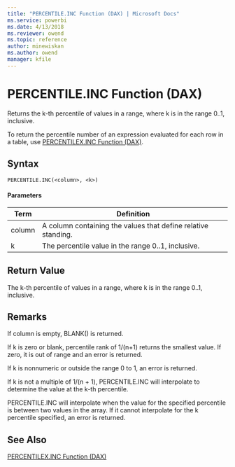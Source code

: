 ```yaml
---
title: "PERCENTILE.INC Function (DAX) | Microsoft Docs"
ms.service: powerbi
ms.date: 4/13/2018
ms.reviewer: owend
ms.topic: reference
author: minewiskan
ms.author: owend
manager: kfile
---
```

# PERCENTILE.INC Function (DAX)

  
Returns the k-th percentile of values in a range, where k is in the range 0..1, inclusive.  
  
To return the percentile number of an expression evaluated for each row in a table, use [PERCENTILEX.INC Function &#40;DAX&#41;](percentilex-inc-function-dax.md).  
  
## Syntax  
  
```  
PERCENTILE.INC(<column>, <k>)  
```  
  
#### Parameters  
  
|Term|Definition|  
|--------|--------------|  
|column|A column containing the values that define relative standing.|  
|k|The percentile value in the range 0..1, inclusive.|  
  
## Return Value  
The k-th percentile of values in a range, where k is in the range 0..1, inclusive.  
  
## Remarks  
If column is empty, BLANK() is returned.  
  
If k is zero or blank, percentile rank of 1/(n+1) returns the smallest value. If zero, it is out of range and an error is returned.  
  
If k is nonnumeric or outside the range 0 to 1, an error is returned.  
  
If k is not a multiple of 1/(n + 1), PERCENTILE.INC will interpolate to determine the value at the k-th percentile.  
  
PERCENTILE.INC will interpolate when the value for the specified percentile is between two values in the array. If it cannot interpolate for the k percentile specified, an error is returned.  
  
## See Also  
[PERCENTILEX.INC Function &#40;DAX&#41;](percentilex-inc-function-dax.md)  
  
